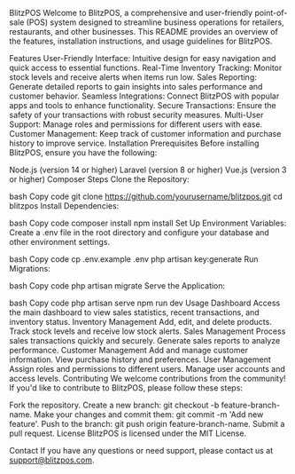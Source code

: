 BlitzPOS
Welcome to BlitzPOS, a comprehensive and user-friendly point-of-sale (POS) system designed to streamline business operations for retailers, restaurants, and other businesses. This README provides an overview of the features, installation instructions, and usage guidelines for BlitzPOS.

Features
User-Friendly Interface: Intuitive design for easy navigation and quick access to essential functions.
Real-Time Inventory Tracking: Monitor stock levels and receive alerts when items run low.
Sales Reporting: Generate detailed reports to gain insights into sales performance and customer behavior.
Seamless Integrations: Connect BlitzPOS with popular apps and tools to enhance functionality.
Secure Transactions: Ensure the safety of your transactions with robust security measures.
Multi-User Support: Manage roles and permissions for different users with ease.
Customer Management: Keep track of customer information and purchase history to improve service.
Installation
Prerequisites
Before installing BlitzPOS, ensure you have the following:

Node.js (version 14 or higher)
Laravel (version 8 or higher)
Vue.js (version 3 or higher)
Composer
Steps
Clone the Repository:

bash
Copy code
git clone https://github.com/yourusername/blitzpos.git
cd blitzpos
Install Dependencies:

bash
Copy code
composer install
npm install
Set Up Environment Variables:
Create a .env file in the root directory and configure your database and other environment settings.

bash
Copy code
cp .env.example .env
php artisan key:generate
Run Migrations:

bash
Copy code
php artisan migrate
Serve the Application:

bash
Copy code
php artisan serve
npm run dev
Usage
Dashboard
Access the main dashboard to view sales statistics, recent transactions, and inventory status.
Inventory Management
Add, edit, and delete products.
Track stock levels and receive low stock alerts.
Sales Management
Process sales transactions quickly and securely.
Generate sales reports to analyze performance.
Customer Management
Add and manage customer information.
View purchase history and preferences.
User Management
Assign roles and permissions to different users.
Manage user accounts and access levels.
Contributing
We welcome contributions from the community! If you'd like to contribute to BlitzPOS, please follow these steps:

Fork the repository.
Create a new branch: git checkout -b feature-branch-name.
Make your changes and commit them: git commit -m 'Add new feature'.
Push to the branch: git push origin feature-branch-name.
Submit a pull request.
License
BlitzPOS is licensed under the MIT License.

Contact
If you have any questions or need support, please contact us at support@blitzpos.com.
